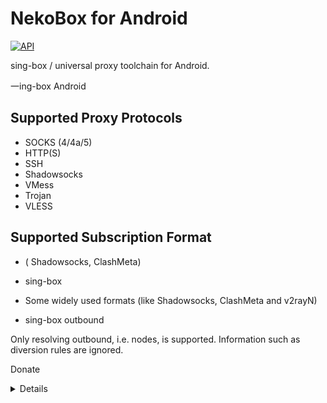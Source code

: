 # NekoBox for Android

[![API](https://img.shields.io/badge/API-21%2B-brightgreen.svg?style=flat)](https://android-arsenal.com/api?level=21)

sing-box / universal proxy toolchain for Android.

一ing-box  Android

## Supported Proxy Protocols

* SOCKS (4/4a/5)
* HTTP(S)
* SSH
* Shadowsocks
* VMess
* Trojan
* VLESS

## Supported Subscription Format

*  ( Shadowsocks, ClashMeta)
* sing-box 



* Some widely used formats (like Shadowsocks, ClashMeta and v2rayN)
* sing-box outbound

Only resolving outbound, i.e. nodes, is supported. Information such as diversion rules are ignored.

 Donate

<details>

Donations of 50 USD or more can display your avatar on
the [Donation List](https://mtrdnt.pages.dev/donation_list). If you are not added here, please
contact us to add it.

USDT TRC20

`TRhnA7SXE5Sap5gSG3ijxRmdYFiD4KRhPs`

XMR

`49bwESYQjoRL3xmvTcjZKHEKaiGywjLYVQJMUv79bXonGiyDCs8AzE3KiGW2ytTybBCpWJUvov8SjZZEGg66a4e59GXa6k5`

</details>


